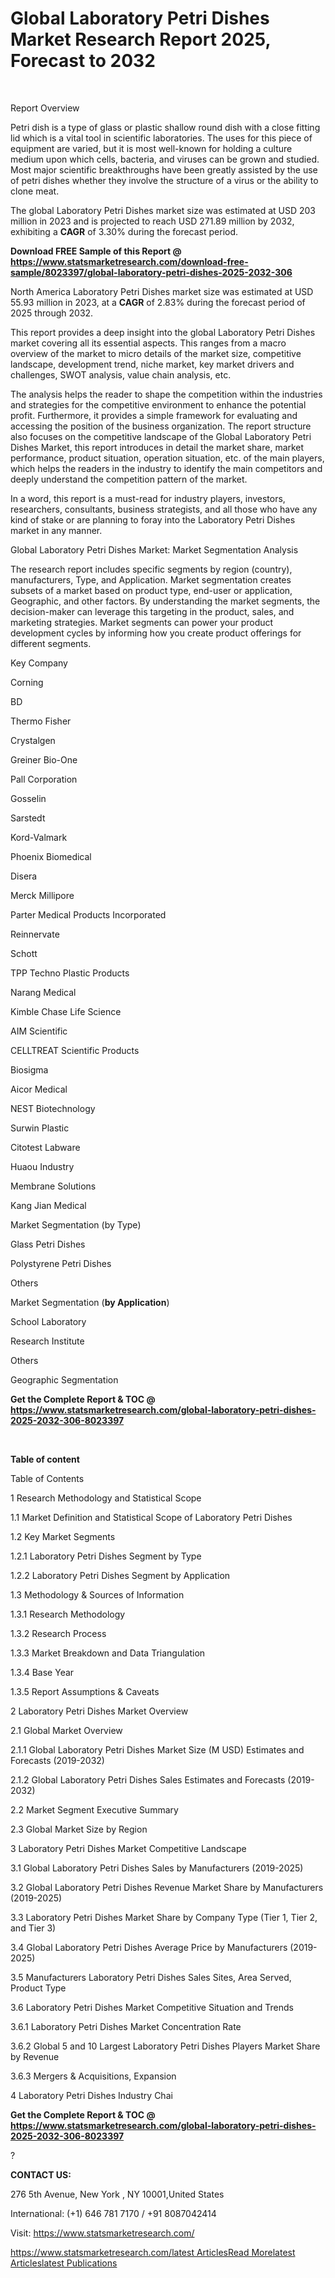 <h1>Global Laboratory Petri Dishes Market Research Report 2025, Forecast to 2032</h1><br/><p>Report Overview</p>
 
 
 
 <p>Petri dish is a type of glass or plastic shallow round dish with a close fitting lid which is a vital tool in scientific laboratories. The uses for this piece of equipment are varied, but it is most well-known for holding a culture medium upon which cells, bacteria, and viruses can be grown and studied. Most major scientific breakthroughs have been greatly assisted by the use of petri dishes whether they involve the structure of a virus or the ability to clone meat.</p>
 
 
 
 <p>The global Laboratory Petri Dishes market size was estimated at USD 203 million in 2023 and is projected to reach USD 271.89 million by 2032, exhibiting a <strong>CAGR</strong> of 3.30% during the forecast period.</p>
 
 
 
 <p><strong>Download FREE Sample of this Report @ <a href="https://www.statsmarketresearch.com/download-free-sample/8023397/global-laboratory-petri-dishes-2025-2032-306">https://www.statsmarketresearch.com/download-free-sample/8023397/global-laboratory-petri-dishes-2025-2032-306</a></strong></p>
 
 
 
 <p>North America Laboratory Petri Dishes market size was estimated at USD 55.93 million in 2023, at a <strong>CAGR</strong> of 2.83% during the forecast period of 2025 through 2032.</p>
 
 
 
 <p>This report provides a deep insight into the global Laboratory Petri Dishes market covering all its essential aspects. This ranges from a macro overview of the market to micro details of the market size, competitive landscape, development trend, niche market, key market drivers and challenges, SWOT analysis, value chain analysis, etc.</p>
 
 
 
 <p>The analysis helps the reader to shape the competition within the industries and strategies for the competitive environment to enhance the potential profit. Furthermore, it provides a simple framework for evaluating and accessing the position of the business organization. The report structure also focuses on the competitive landscape of the Global Laboratory Petri Dishes Market, this report introduces in detail the market share, market performance, product situation, operation situation, etc. of the main players, which helps the readers in the industry to identify the main competitors and deeply understand the competition pattern of the market.</p>
 
 
 
 <p>In a word, this report is a must-read for industry players, investors, researchers, consultants, business strategists, and all those who have any kind of stake or are planning to foray into the Laboratory Petri Dishes market in any manner.</p>
 
 
 
 <p>Global Laboratory Petri Dishes Market: Market Segmentation Analysis</p>
 
 
 
 <p>The research report includes specific segments by region (country), manufacturers, Type, and Application. Market segmentation creates subsets of a market based on product type, end-user or application, Geographic, and other factors. By understanding the market segments, the decision-maker can leverage this targeting in the product, sales, and marketing strategies. Market segments can power your product development cycles by informing how you create product offerings for different segments.</p>
 
 
 
 <p>Key Company</p>
 
 
 
 <p>Corning</p>
 
 
 
 <p>BD</p>
 
 
 
 <p>Thermo Fisher</p>
 
 
 
 <p>Crystalgen</p>
 
 
 
 <p>Greiner Bio-One</p>
 
 
 
 <p>Pall Corporation</p>
 
 
 
 <p>Gosselin</p>
 
 
 
 <p>Sarstedt</p>
 
 
 
 <p>Kord-Valmark</p>
 
 
 
 <p>Phoenix Biomedical</p>
 
 
 
 <p>Disera</p>
 
 
 
 <p>Merck Millipore</p>
 
 
 
 <p>Parter Medical Products Incorporated</p>
 
 
 
 <p>Reinnervate</p>
 
 
 
 <p>Schott</p>
 
 
 
 <p>TPP Techno Plastic Products</p>
 
 
 
 <p>Narang Medical</p>
 
 
 
 <p>Kimble Chase Life Science</p>
 
 
 
 <p>AIM Scientific</p>
 
 
 
 <p>CELLTREAT Scientific Products</p>
 
 
 
 <p>Biosigma</p>
 
 
 
 <p>Aicor Medical</p>
 
 
 
 <p>NEST Biotechnology</p>
 
 
 
 <p>Surwin Plastic</p>
 
 
 
 <p>Citotest Labware</p>
 
 
 
 <p>Huaou Industry</p>
 
 
 
 <p>Membrane Solutions</p>
 
 
 
 <p>Kang Jian Medical</p>
 
 
 
 <p>Market Segmentation (by Type)</p>
 
 
 
 <p>Glass Petri Dishes</p>
 
 
 
 <p>Polystyrene Petri Dishes</p>
 
 
 
 <p>Others</p>
 
 
 
 <p>Market Segmentation (<strong>by Application</strong>)</p>
 
 
 
 <p>School Laboratory</p>
 
 
 
 <p>Research Institute</p>
 
 
 
 <p>Others</p>
 
 
 
 <p>Geographic Segmentation</p>
 
 
 
 <div><b>Get the Complete Report & TOC @ <a href="https://www.statsmarketresearch.com/global-laboratory-petri-dishes-2025-2032-306-8023397">https://www.statsmarketresearch.com/global-laboratory-petri-dishes-2025-2032-306-8023397</a></b></div>
 
 
 
 <p><br />
 
 <b>Table of content</b></p>
 
 
 
 <p>Table of Contents<br />
 
 1 Research Methodology and Statistical Scope<br />
 
 1.1 Market Definition and Statistical Scope of Laboratory Petri Dishes<br />
 
 1.2 Key Market Segments<br />
 
 1.2.1 Laboratory Petri Dishes Segment by Type<br />
 
 1.2.2 Laboratory Petri Dishes Segment by Application<br />
 
 1.3 Methodology & Sources of Information<br />
 
 1.3.1 Research Methodology<br />
 
 1.3.2 Research Process<br />
 
 1.3.3 Market Breakdown and Data Triangulation<br />
 
 1.3.4 Base Year<br />
 
 1.3.5 Report Assumptions & Caveats<br />
 
 2 Laboratory Petri Dishes Market Overview<br />
 
 2.1 Global Market Overview<br />
 
 2.1.1 Global Laboratory Petri Dishes Market Size (M USD) Estimates and Forecasts (2019-2032)<br />
 
 2.1.2 Global Laboratory Petri Dishes Sales Estimates and Forecasts (2019-2032)<br />
 
 2.2 Market Segment Executive Summary<br />
 
 2.3 Global Market Size by Region<br />
 
 3 Laboratory Petri Dishes Market Competitive Landscape<br />
 
 3.1 Global Laboratory Petri Dishes Sales by Manufacturers (2019-2025)<br />
 
 3.2 Global Laboratory Petri Dishes Revenue Market Share by Manufacturers (2019-2025)<br />
 
 3.3 Laboratory Petri Dishes Market Share by Company Type (Tier 1, Tier 2, and Tier 3)<br />
 
 3.4 Global Laboratory Petri Dishes Average Price by Manufacturers (2019-2025)<br />
 
 3.5 Manufacturers Laboratory Petri Dishes Sales Sites, Area Served, Product Type<br />
 
 3.6 Laboratory Petri Dishes Market Competitive Situation and Trends<br />
 
 3.6.1 Laboratory Petri Dishes Market Concentration Rate<br />
 
 3.6.2 Global 5 and 10 Largest Laboratory Petri Dishes Players Market Share by Revenue<br />
 
 3.6.3 Mergers & Acquisitions, Expansion<br />
 
 4 Laboratory Petri Dishes Industry Chai</p>
 
 
 
 <div><b>Get the Complete Report & TOC @ <a href="https://www.statsmarketresearch.com/global-laboratory-petri-dishes-2025-2032-306-8023397">https://www.statsmarketresearch.com/global-laboratory-petri-dishes-2025-2032-306-8023397</a></b></div>
 
 
 
 <p>? </p>
 
 
 
 <p><b>CONTACT US:</b><br />
 
 276 5th Avenue, New York , NY 10001,United States<br />
 
 International: (+1) 646 781 7170 / +91 8087042414<br />
 
 Visit: <a href="https://www.statsmarketresearch.com/">https://www.statsmarketresearch.com/</a><br />
 
 <a href="https://gyeongbokgung.com">https://www.statsmarketresearch.com/</a><a href="https://hallyeomaritime.com">latest Articles</a><a href="https://jingwansa.com">Read More</a><a href="https://nguoiviet.jp/">latest Articles</a><a href="https://www.intelmarketresearch.com/">latest Publications</a></p>